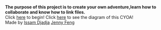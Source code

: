 
 
**The purpose of this project is to create your own adventure,learn how to collaborate and know how to link files.**   
Click [here]() to begin!
Click [here](https://docs.google.com/drawings/d/1XTpdrDMrLos0e3IPZEXOWTMstYV9VfUcmv0b4nAkpMs/edit) to see the diagram of this CYOA!  
Made by [Issam Djadja](https://github.com/IssamDjadja) [Jenny Feng](https://github.com/jennyf0792)